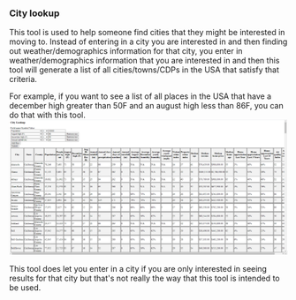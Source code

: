 
### City lookup
This tool is used to help someone find cities that they might be interested in moving to.
Instead of entering in a city you are interested in and then finding out weather/demographics information for that city, you enter in weather/demographics information that you are interested in and then this tool will generate a list of all cities/towns/CDPs in the USA that satisfy that criteria.

For example, if you want to see a list of all places in the USA that have a december high greater than 50F and an august high less than 86F, you can do that with this tool.
![image info](./images/screenie.png)


This tool does let you enter in a city if you are only interested in seeing results for that city but that's not really the way that this tool is intended to be used.
